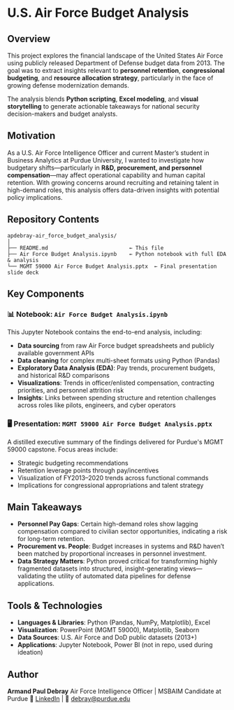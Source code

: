 # U.S. Air Force Budget Analysis

## Overview

This project explores the financial landscape of the United States Air Force using publicly released Department of Defense budget data from 2013. The goal was to extract insights relevant to **personnel retention**, **congressional budgeting**, and **resource allocation strategy**, particularly in the face of growing defense modernization demands.

The analysis blends **Python scripting**, **Excel modeling**, and **visual storytelling** to generate actionable takeaways for national security decision-makers and budget analysts.

## Motivation

As a U.S. Air Force Intelligence Officer and current Master’s student in Business Analytics at Purdue University, I wanted to investigate how budgetary shifts—particularly in **R\&D, procurement, and personnel compensation**—may affect operational capability and human capital retention. With growing concerns around recruiting and retaining talent in high-demand roles, this analysis offers data-driven insights with potential policy implications.

## Repository Contents

```
apdebray-air_force_budget_analysis/
│
├── README.md                          ← This file
├── Air Force Budget Analysis.ipynb    ← Python notebook with full EDA & analysis
└── MGMT 59000 Air Force Budget Analysis.pptx  ← Final presentation slide deck
```

## Key Components

### 📊 Notebook: `Air Force Budget Analysis.ipynb`

This Jupyter Notebook contains the end-to-end analysis, including:

* **Data sourcing** from raw Air Force budget spreadsheets and publicly available government APIs
* **Data cleaning** for complex multi-sheet formats using Python (Pandas)
* **Exploratory Data Analysis (EDA)**: Pay trends, procurement budgets, and historical R\&D comparisons
* **Visualizations**: Trends in officer/enlisted compensation, contracting priorities, and personnel attrition risk
* **Insights**: Links between spending structure and retention challenges across roles like pilots, engineers, and cyber operators

### 🖥️ Presentation: `MGMT 59000 Air Force Budget Analysis.pptx`

A distilled executive summary of the findings delivered for Purdue's MGMT 59000 capstone. Focus areas include:

* Strategic budgeting recommendations
* Retention leverage points through pay/incentives
* Visualization of FY2013–2020 trends across functional commands
* Implications for congressional appropriations and talent strategy

## Main Takeaways

* **Personnel Pay Gaps**: Certain high-demand roles show lagging compensation compared to civilian sector opportunities, indicating a risk for long-term retention.
* **Procurement vs. People**: Budget increases in systems and R\&D haven’t been matched by proportional increases in personnel investment.
* **Data Strategy Matters**: Python proved critical for transforming highly fragmented datasets into structured, insight-generating views—validating the utility of automated data pipelines for defense applications.

## Tools & Technologies

* **Languages & Libraries**: Python (Pandas, NumPy, Matplotlib), Excel
* **Visualization**: PowerPoint (MGMT 59000), Matplotlib, Seaborn
* **Data Sources**: U.S. Air Force and DoD public datasets (2013+)
* **Applications**: Jupyter Notebook, Power BI (not in repo, used during ideation)

## Author

**Armand Paul Debray**
Air Force Intelligence Officer | MSBAIM Candidate at Purdue
🔗 [LinkedIn](https://www.linkedin.com/in/armand-debray-76195b1a5) | 📧 [debray@purdue.edu](mailto:debray@purdue.edu)
